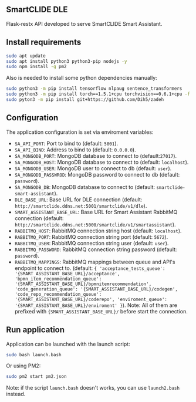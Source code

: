 ## SmartCLIDE DLE

Flask-restx API developed to serve SmartCLIDE Smart Assistant.

## Install requirements

```bash
sudo apt update
sudo apt install python3 python3-pip nodejs -y
sudo npm install -g pm2
```

Also is needed to install some python dependencies manually:

```bash
sudo python3 -m pip install tensorflow nlpaug sentence_transformers
sudo python3 -m pip install torch==1.5.1+cpu torchvision==0.6.1+cpu -f https://download.pytorch.org/whl/torch_stable.html
sudo pyton3 -m pip install git+https://github.com/Dih5/zadeh
```


## Configuration

The application configuration is set via enviroment variables:

- `SA_API_PORT`: Port to bind to (default: `5001`). 
- `SA_API_BIND`: Address to bind to (default: `0.0.0.0`).
- `SA_MONGODB_PORT`: MongoDB database to connect to (default:`27017`).
- `SA_MONGODB_HOST`: MongoDB database to connect to (default: `localhost`).
- `SA_MONGODB_USER`: MongoDB user to connect to db (default: `user`).
- `SA_MONGODB_PASSWROD`: MongoDB password to connect to db (default: `password`).
- `SA_MONGODB_DB`: MongoDB database to connect to (default: `smartclide-smart-assistant`).
- `DLE_BASE_URL`: Base URL for DLE connection (default: `http://smartclide.ddns.net:5001/smartclide/v1/dle`).
- `SMART_ASSISTANT_BASE_URL`: Base URL for Smart Assistant RabbitMQ connection (default: `http://smartclide.ddns.net:5000/smartclide/v1/smartassistant`).
- `RABBITMQ_HOST`: RabbitMQ connection string host (default: `localhost`).
- `RABBITMQ_PORT`: RabbitMQ connection string port (default: `5672`).
- `RABBITMQ_USER`: RabbitMQ connection string user (default: `user`).
- `RABBITMQ_PASSWORD`: RabbitMQ connection string password (default: `password`).
- `RABBITMQ_MAPPINGS`: RabbitMQ mappings between queue and API's endpoint to connect to. (default: `{
	    'acceptance_tests_queue': '{SMART_ASSISTANT_BASE_URL}/acceptance',
	    'bpmn_item_recommendation_queue': '{SMART_ASSISTANT_BASE_URL}/bpmnitemrecommendation',
	    'code_generation_queue': '{SMART_ASSISTANT_BASE_URL}/codegen',
	    'code_repo_recommendation_queue': '{SMART_ASSISTANT_BASE_URL}/coderepo',
	    'enviroment_queue': '{SMART_ASSISTANT_BASE_URL}/enviroment'
	}`). Note: All of them are prefixed with `{SMART_ASSISTANT_BASE_URL}/` before start the connection.

## Run application

Application can be launched with the launch script:

```bash
sudo bash launch.bash
```

Or using PM2:

```bash
sudo pm2 start pm2.json
```

Note: if the script `launch.bash` doesn't works, you can use `launch2.bash` instead.